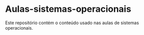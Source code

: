 # Aulas-sistemas-operacionais
Este repositório contém o conteúdo usado nas aulas de sistemas operacionais.
